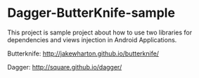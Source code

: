 Dagger-ButterKnife-sample
=========================

This project is sample project about how to use two libraries for dependencies and views injection in 
Android Applications.


Butterknife:  http://jakewharton.github.io/butterknife/


Dagger: http://square.github.io/dagger/
